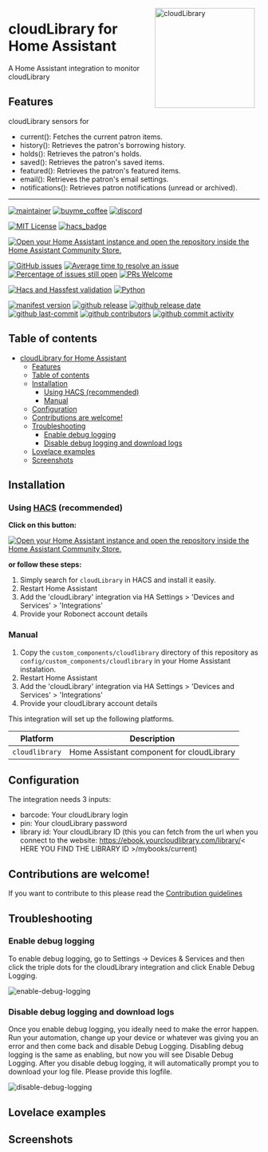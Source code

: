 <img src="https://github.com/geertmeersman/cloudlibrary/raw/main/images/brand/logo.png"
     alt="cloudLibrary"
     align="right"
     style="width: 200px;margin-right: 10px;" />

# cloudLibrary for Home Assistant

A Home Assistant integration to monitor cloudLibrary

## Features

cloudLibrary sensors for

- current(): Fetches the current patron items.
- history(): Retrieves the patron's borrowing history.
- holds(): Retrieves the patron's holds.
- saved(): Retrieves the patron's saved items.
- featured(): Retrieves the patron's featured items.
- email(): Retrieves the patron's email settings.
- notifications(): Retrieves patron notifications (unread or archived).

---

<!-- [START BADGES] -->
<!-- Please keep comment here to allow auto update -->

[![maintainer](https://img.shields.io/badge/maintainer-Geert%20Meersman-green?style=for-the-badge&logo=github)](https://github.com/geertmeersman)
[![buyme_coffee](https://img.shields.io/badge/Buy%20me%20a%20Duvel-donate-yellow?style=for-the-badge&logo=buymeacoffee)](https://www.buymeacoffee.com/geertmeersman)
[![discord](https://img.shields.io/discord/1094198226493636638?style=for-the-badge&logo=discord)](https://discord.gg/QhvcnzjYzA)

[![MIT License](https://img.shields.io/github/license/geertmeersman/cloudlibrary?style=flat-square)](https://github.com/geertmeersman/cloudlibrary/blob/master/LICENSE)
[![hacs_badge](https://img.shields.io/badge/HACS-Default-41BDF5.svg?style=flat-square)](https://github.com/hacs/integration)

[![Open your Home Assistant instance and open the repository inside the Home Assistant Community Store.](https://my.home-assistant.io/badges/hacs_repository.svg?style=flat-square)](https://my.home-assistant.io/redirect/hacs_repository/?owner=geertmeersman&repository=cloudlibrary&category=integration)

[![GitHub issues](https://img.shields.io/github/issues/geertmeersman/cloudlibrary)](https://github.com/geertmeersman/cloudlibrary/issues)
[![Average time to resolve an issue](http://isitmaintained.com/badge/resolution/geertmeersman/cloudlibrary.svg)](http://isitmaintained.com/project/geertmeersman/cloudlibrary)
[![Percentage of issues still open](http://isitmaintained.com/badge/open/geertmeersman/cloudlibrary.svg)](http://isitmaintained.com/project/geertmeersman/cloudlibrary)
[![PRs Welcome](https://img.shields.io/badge/PRs-Welcome-brightgreen.svg)](https://github.com/geertmeersman/cloudlibrary/pulls)

[![Hacs and Hassfest validation](https://github.com/geertmeersman/cloudlibrary/actions/workflows/validate.yml/badge.svg)](https://github.com/geertmeersman/cloudlibrary/actions/workflows/validate.yml)
[![Python](https://img.shields.io/badge/Python-FFD43B?logo=python)](https://github.com/geertmeersman/cloudlibrary/search?l=python)

[![manifest version](https://img.shields.io/github/manifest-json/v/geertmeersman/cloudlibrary/master?filename=custom_components%2Fcloudlibrary%2Fmanifest.json)](https://github.com/geertmeersman/cloudlibrary)
[![github release](https://img.shields.io/github/v/release/geertmeersman/cloudlibrary?logo=github)](https://github.com/geertmeersman/cloudlibrary/releases)
[![github release date](https://img.shields.io/github/release-date/geertmeersman/cloudlibrary)](https://github.com/geertmeersman/cloudlibrary/releases)
[![github last-commit](https://img.shields.io/github/last-commit/geertmeersman/cloudlibrary)](https://github.com/geertmeersman/cloudlibrary/commits)
[![github contributors](https://img.shields.io/github/contributors/geertmeersman/cloudlibrary)](https://github.com/geertmeersman/cloudlibrary/graphs/contributors)
[![github commit activity](https://img.shields.io/github/commit-activity/y/geertmeersman/cloudlibrary?logo=github)](https://github.com/geertmeersman/cloudlibrary/commits/main)

<!-- [END BADGES] -->

## Table of contents

- [cloudLibrary for Home Assistant](#cloudlibrary-for-home-assistant)
  - [Features](#features)
  - [Table of contents](#table-of-contents)
  - [Installation](#installation)
    - [Using HACS (recommended)](#using-hacs-recommended)
    - [Manual](#manual)
  - [Configuration](#configuration)
  - [Contributions are welcome!](#contributions-are-welcome)
  - [Troubleshooting](#troubleshooting)
    - [Enable debug logging](#enable-debug-logging)
    - [Disable debug logging and download logs](#disable-debug-logging-and-download-logs)
  - [Lovelace examples](#lovelace-examples)
  - [Screenshots](#screenshots)

## Installation

### Using [HACS](https://hacs.xyz/) (recommended)

**Click on this button:**

[![Open your Home Assistant instance and open the repository inside the Home Assistant Community Store.](https://my.home-assistant.io/badges/hacs_repository.svg?style=flat-square)](https://my.home-assistant.io/redirect/hacs_repository/?owner=geertmeersman&repository=cloudlibrary&category=integration)

**or follow these steps:**

1. Simply search for `cloudLibrary` in HACS and install it easily.
2. Restart Home Assistant
3. Add the 'cloudLibrary' integration via HA Settings > 'Devices and Services' > 'Integrations'
4. Provide your Robonect account details

### Manual

1. Copy the `custom_components/cloudlibrary` directory of this repository as `config/custom_components/cloudlibrary` in your Home Assistant instalation.
2. Restart Home Assistant
3. Add the 'cloudLibrary' integration via HA Settings > 'Devices and Services' > 'Integrations'
4. Provide your cloudLibrary account details

This integration will set up the following platforms.

| Platform       | Description                               |
| -------------- | ----------------------------------------- |
| `cloudlibrary` | Home Assistant component for cloudLibrary |

## Configuration

The integration needs 3 inputs:

- barcode: Your cloudLibrary login
- pin: Your cloudLibrary password
- library id: Your cloudLibrary ID (this you can fetch from the url when you connect to the website: https://ebook.yourcloudlibrary.com/library/< HERE YOU FIND THE LIBRARY ID >/mybooks/current)

## Contributions are welcome!

If you want to contribute to this please read the [Contribution guidelines](CONTRIBUTING.md)

## Troubleshooting

### Enable debug logging

To enable debug logging, go to Settings -> Devices & Services and then click the triple dots for the cloudLibrary integration and click Enable Debug Logging.

![enable-debug-logging](https://raw.githubusercontent.com/geertmeersman/cloudlibrary/main/images/screenshots/enable-debug-logging.gif)

### Disable debug logging and download logs

Once you enable debug logging, you ideally need to make the error happen. Run your automation, change up your device or whatever was giving you an error and then come back and disable Debug Logging. Disabling debug logging is the same as enabling, but now you will see Disable Debug Logging. After you disable debug logging, it will automatically prompt you to download your log file. Please provide this logfile.

![disable-debug-logging](https://raw.githubusercontent.com/geertmeersman/cloudlibrary/main/images/screenshots/disable-debug-logging.gif)

## Lovelace examples

## Screenshots
